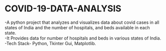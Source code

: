 # COVID-19-DATA-ANALYSIS

-A python project that analyzes and visualizes data about covid cases in all states of India and the number of hospitals, and beds available in each state. 
<br>-It Provides data for number of hospitals and beds in various states of India. 
<br>-Tech Stack- Python, Tkinter Gui, Matplotlib.
